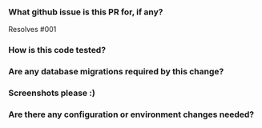 ### What github issue is this PR for, if any?
Resolves #001


### How is this code tested?


### Are any database migrations required by this change?


### Screenshots please :)


### Are there any configuration or environment changes needed?

